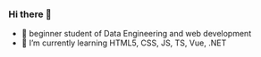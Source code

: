 ### Hi there 👋


- 🔭 beginner student of Data Engineering and web development 
- 🌱 I’m currently learning HTML5, CSS, JS, TS, Vue, .NET
